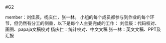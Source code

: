 #G2

member：刘佳辰，杨庆仁，张一林。
小组的每个成员都参与到作业的每个环节，但仍然有分工的侧重，以下是每个人主要完成的工作：
刘佳辰：代码校对、画图、papaja文稿校对
杨庆仁：统计校对、中文文稿
张一林：英文文稿、PPT及汇报